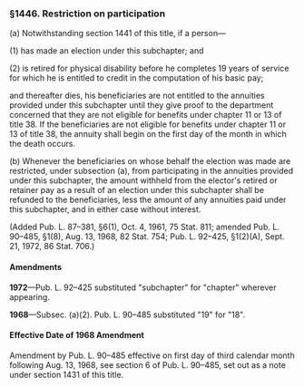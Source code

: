 ### §1446. Restriction on participation ###

(a) Notwithstanding section 1441 of this title, if a person—

(1) has made an election under this subchapter; and

(2) is retired for physical disability before he completes 19 years of service for which he is entitled to credit in the computation of his basic pay;

and thereafter dies, his beneficiaries are not entitled to the annuities provided under this subchapter until they give proof to the department concerned that they are not eligible for benefits under chapter 11 or 13 of title 38. If the beneficiaries are not eligible for benefits under chapter 11 or 13 of title 38, the annuity shall begin on the first day of the month in which the death occurs.

(b) Whenever the beneficiaries on whose behalf the election was made are restricted, under subsection (a), from participating in the annuities provided under this subchapter, the amount withheld from the elector's retired or retainer pay as a result of an election under this subchapter shall be refunded to the beneficiaries, less the amount of any annuities paid under this subchapter, and in either case without interest.

(Added Pub. L. 87–381, §6(1), Oct. 4, 1961, 75 Stat. 811; amended Pub. L. 90–485, §1(8), Aug. 13, 1968, 82 Stat. 754; Pub. L. 92–425, §1(2)(A), Sept. 21, 1972, 86 Stat. 706.)

#### Amendments ####

**1972**—Pub. L. 92–425 substituted "subchapter" for "chapter" wherever appearing.

**1968**—Subsec. (a)(2). Pub. L. 90–485 substituted "19" for "18".

#### Effective Date of 1968 Amendment ####

Amendment by Pub. L. 90–485 effective on first day of third calendar month following Aug. 13, 1968, see section 6 of Pub. L. 90–485, set out as a note under section 1431 of this title.